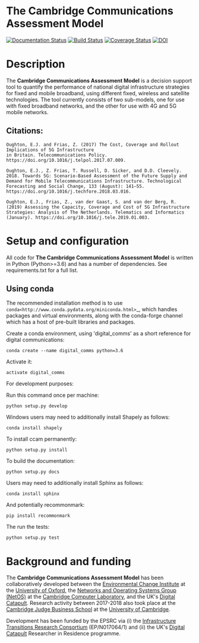 The Cambridge Communications Assessment Model
=============================================

[![Documentation Status](https://img.shields.io/badge/docs-latest-brightgreen.svg)](http://ccam.readthedocs.io/en/latest/?badge=latest)
[![Build Status](https://travis-ci.org/nismod/digital_comms.svg?branch=master)](https://travis-ci.org/nismod/digital_comms)
[![Coverage Status](https://coveralls.io/repos/github/nismod/digital_comms/badge.svg?branch=master)](https://coveralls.io/github/nismod/digital_comms?branch=master)
[![DOI](https://zenodo.org/badge/DOI/10.5281/zenodo.1468787.svg)](https://doi.org/10.5281/zenodo.1468787)

Description
===========
The **Cambridge Communications Assessment Model** is a decision support tool to quantify the performance of national digital infrastructure strategies for fixed and mobile broadband, using different fixed, wireless and satellite technologies. The tool currently consists of two sub-models, one for use with fixed broadband networks, and the other for use with 4G and 5G mobile networks.

## Citations:
```
Oughton, E.J. and Frias, Z. (2017) The Cost, Coverage and Rollout Implications of 5G Infrastructure
in Britain. Telecommunications Policy. https://doi.org/10.1016/j.telpol.2017.07.009.

Oughton, E.J., Z. Frias, T. Russell, D. Sicker, and D.D. Cleevely. 2018. Towards 5G: Scenario-Based Assessment of the Future Supply and Demand for Mobile Telecommunications Infrastructure. Technological Forecasting and Social Change, 133 (August): 141–55. https://doi.org/10.1016/j.techfore.2018.03.016.

Oughton, E.J., Frias, Z., van der Gaast, S. and van der Berg, R. (2019) Assessing the Capacity, Coverage and Cost of 5G Infrastructure Strategies: Analysis of The Netherlands. Telematics and Informatics (January). https://doi.org/10.1016/j.tele.2019.01.003.
```

Setup and configuration
=======================

All code for **The Cambridge Communications Assessment Model** is written in
Python (Python>=3.6) and has a number of dependencies.
See requirements.txt for a full list.

Using conda
-----------

The recommended installation method is to use `conda<http://www.conda.pydata.org/miniconda.html>`_,
which handles packages and virtual environments, along with the conda-forge channel which has
a host of pre-built libraries and packages.

Create a conda environment, using 'digital_comms' as a short reference for digital communications:

    conda create --name digital_comms python=3.6

Activate it:

    activate digital_comms

For development purposes:

Run this command once per machine:

    python setup.py develop

Windows users may need to additionally install Shapely as follows:

    conda install shapely

To install ccam permanently:

    python setup.py install

To build the documentation:

    python setup.py docs

Users may need to additionally install Sphinx as follows:

    conda install sphinx

And potentially recommonmark:

    pip install recommonmark

The run the tests:

    python setup.py test

Background and funding
==========================

The **Cambridge Communications Assessment Model** has been collaboratively developed between the [Environmental Change Institute](http://www.eci.ox.ac.uk/) at the [University of Oxford](https://www.ox.ac.uk/), the [Networks and Operating Systems Group (NetOS)](http://www.cl.cam.ac.uk/research/srg/netos) at the [Cambridge Computer Laboratory](http://www.cl.cam.ac.uk),  and the UK's [Digital Catapult](http://www.digtalcatapult.org.uk). Research activity between 2017-2018 also took place at the [Cambridge Judge Business School](http://www.jbs.cam.ac.uk/home/) at the [University of Cambridge](http://www.cam.ac.uk/).

Development has been funded by the EPSRC via (i) the [Infrastructure Transitions Research Consortium](http://www.itrc.org.uk/) (EP/N017064/1) and (ii) the UK's [Digital Catapult](http://www.digicatapult.org.uk) Researcher in Residence programme.
